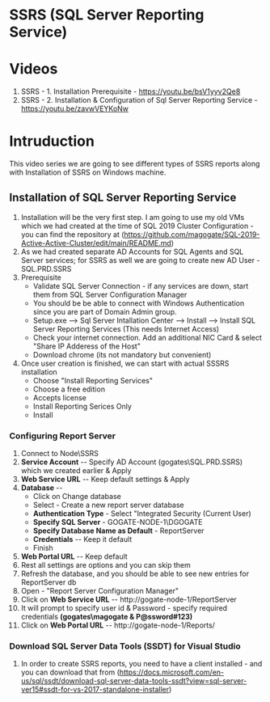 # SSRS (SQL Server Reporting Service)
# Videos
 1. SSRS - 1. Installation Prerequisite - https://youtu.be/bsV1yyv2Qe8
 2. SSRS - 2. Installation & Configuration of Sql Server Reporting Service - https://youtu.be/zavwVEYKoNw
 
# Intruduction
This video series we are going to see different types of SSRS reports along with Installation of SSRS on Windows machine.
## Installation of SQL Server Reporting Service
 1. Installation will be the very first step. I am going to use my old VMs which we had created at the time of SQL 2019 Cluster Configuration - you can find the repository at (https://github.com/magogate/SQL-2019-Active-Active-Cluster/edit/main/README.md)
 2. As we had created separate AD Accounts for SQL Agents and SQL Server services; for SSRS as well we are going to create new AD User - SQL.PRD.SSRS
 3. Prerequisite
    - Validate SQL Server Connection - if any services are down, start them from SQL Server Configuration Manager
    - You should be be able to connect with Windows Authentication since you are part of Domain Admin group.
    - Setup.exe --> Sql Server Intallation Center --> Install --> Install SQL Server Reporting Services (This needs Internet Access)
    - Check your internet connection. Add an additional NIC Card & select "Share IP Adderess of the Host"
    - Download chrome (its not mandatory but convenient)
 5. Once user creation is finished, we can start with actual SSSRS installation
    - Choose "Install Reporting Services"
    - Choose a free edition
    - Accepts license
    - Install Reporting Serices Only   
    - Install
    
### Configuring Report Server
 1. Connect to Node\SSRS
 2. **Service Account** -- Specify AD Account (gogates\SQL.PRD.SSRS) which we created earlier & Apply
 3. **Web Service URL** -- Keep default settings & Apply
 4. **Database** --
    - Click on Change database
    - Select - Create a new report server database
    - **Authentication Type** - Select "Integrated Security (Current User)
    - **Specify SQL Server** - GOGATE-NODE-1\DGOGATE
    - **Specify Database Name as Default** - ReportServer
    - **Credentials** -- Keep it default
    - Finish
 5. **Web Portal URL** -- Keep default
 6. Rest all settings are options and you can skip them
 7. Refresh the database, and you should be able to see new entries for ReportServer db
 8. Open - "Report Server Configuration Manager"
 9. Click on **Web Service URL** -- http://gogate-node-1/ReportServer
 10. It will prompt to specify user id & Password - specify required credentials **(gogates\magogate & P@ssword#123)**
 11. Click on **Web Portal URL** -- http://gogate-node-1/Reports/
 
### Download SQL Server Data Tools (SSDT) for Visual Studio
 1. In order to create SSRS reports, you need to have a client installed - and you can download that from (https://docs.microsoft.com/en-us/sql/ssdt/download-sql-server-data-tools-ssdt?view=sql-server-ver15#ssdt-for-vs-2017-standalone-installer)

 
